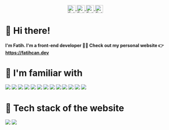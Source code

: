 <p align="center">
  <a href="https://twitter.com/fatihcandev">
    <img align="center" alt="Fatih's  | Twitter" width="25px" src="https://cdn.jsdelivr.net/npm/simple-icons@v3/icons/twitter.svg" />
  </a>
  <a href="https://www.linkedin.com/in/fatihcandev">
    <img align="center" alt="Fatih's LinkedIn" width="25px" src="https://cdn.jsdelivr.net/npm/simple-icons@v3/icons/linkedin.svg" />
  </a>
  <a href="https://www.medium.com/@fatihcandev">
    <img align="center" alt="Fatih's LinkedIn" width="25px" src="https://cdn.jsdelivr.net/npm/simple-icons@v3/icons/medium.svg" />
  </a>
  <a href="https://www.hackerrank.com/fatihcandev">
    <img align="center" alt="Fatih's LinkedIn" width="25px" src="https://cdn.jsdelivr.net/npm/simple-icons@v3/icons/hackerrank.svg" />
  </a>
</p>

# 👋 Hi there!

#### I'm Fatih. I'm a front-end developer 👨‍💻 Check out my personal website 👉 https://fatihcan.dev

# 🧰 I'm familiar with

![](https://img.shields.io/badge/-HTML5-%23E44D27?style=flat-square&logo=html5&logoColor=ffffff)
![](https://img.shields.io/badge/-CSS3-%231572B6?style=flat-square&logo=css3)
![](https://img.shields.io/badge/-SCSS-CF649A?style=flat-square&logo=sass&logoColor=ffffff)
![](https://img.shields.io/badge/-Styled%20Components-F79BE0?style=flat-square&logo=styled-components&logoColor=000)
![](https://img.shields.io/badge/-JavaScript-%23F7DF1C?style=flat-square&logo=javascript&logoColor=000000&labelColor=%23F7DF1C&color=%23FFCE5A)
![](https://img.shields.io/badge/-TypeScript-3178C6?style=flat-square&logo=typescript&logoColor=ffffff)
![](https://img.shields.io/badge/-React-61DAFB?style=flat-square&logo=react&logoColor=ffffff)
![](https://img.shields.io/badge/-Next.js-010100?style=flat-square&logo=next.js&logoColor=ffffff)
![](https://img.shields.io/badge/-GraphQL-E00097?style=flat-square&logo=graphql&logoColor=ffffff)
![](https://img.shields.io/badge/-Git-E84D31?style=flat-square&logo=git&logoColor=ffffff)
![](https://img.shields.io/badge/-Jest-C21325?style=flat-square&logo=jest&logoColor=ffffff)
![](https://img.shields.io/badge/-Testing%20Library-F54544?style=flat-square&logo=testing-library&logoColor=ffffff)
![](https://img.shields.io/badge/-Cypress-40C38E?style=flat-square&logo=cypress&logoColor=ffffff)

# 🧰 Tech stack of the website

![](https://img.shields.io/badge/-Next.js-010100?style=flat-square&logo=next.js&logoColor=ffffff)
![](https://img.shields.io/badge/-Stitches-e4defc?style=flat-square&logo=stitches&logoColor=ffffff)
